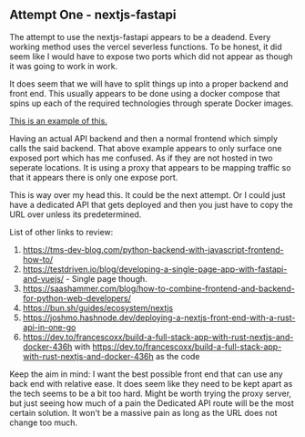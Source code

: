 
## Attempt One - nextjs-fastapi

The attempt to use the nextjs-fastapi appears to be a deadend. Every working method uses the vercel severless functions.
To be honest, it did seem like I would have to expose two ports which did not appear as though it was going to work in work.

It does seem that we will have to split things up into a proper backend and front end.
This usually appears to be done using a docker compose that spins up each of the required technologies through
sperate Docker images.

[This is an example of this.](https://github.com/wcedmisten/python-nextjs-template)

Having an actual API backend and then a normal frontend which simply calls the said backend.
That above example appears to only surface one exposed port which has me confused. 
As if they are not hosted in two seperate locations. It is using a proxy that appears to be
mapping traffic so that it appears there is only one expose port.

This is way over my head this. It could be the next attempt. Or I could just have a dedicated
API that gets deployed and then you just have to copy the URL over unless its predetermined. 

List of other links to review:
1. https://tms-dev-blog.com/python-backend-with-javascript-frontend-how-to/
2. https://testdriven.io/blog/developing-a-single-page-app-with-fastapi-and-vuejs/ - Single page though.
3. https://saashammer.com/blog/how-to-combine-frontend-and-backend-for-python-web-developers/ 
4. https://bun.sh/guides/ecosystem/nextjs
5. https://joshmo.hashnode.dev/deploying-a-nextjs-front-end-with-a-rust-api-in-one-go
6. https://dev.to/francescoxx/build-a-full-stack-app-with-rust-nextjs-and-docker-436h with https://dev.to/francescoxx/build-a-full-stack-app-with-rust-nextjs-and-docker-436h as the code

Keep the aim in mind:
I want the best possible front end that can use any back end with relative ease. 
It does seem like they need to be kept apart as the tech seems to be a bit too hard.
Might be worth trying the proxy server, but just seeing how much of a pain the Dedicated API route will be the most certain solution.
It won't be a massive pain as long as the URL does not change too much.